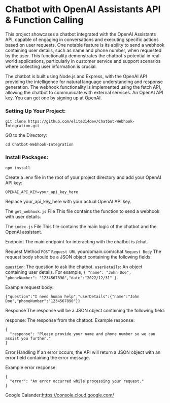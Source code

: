 # Chatbot with OpenAI Assistants API & Function Calling

This project showcases a chatbot integrated with the OpenAI Assistants API, capable of engaging in conversations and executing specific actions based on user requests. One notable feature is its ability to send a webhook containing user details, such as name and phone number, when requested by the user. This functionality demonstrates the chatbot's potential in real-world applications, particularly in customer service and support scenarios where collecting user information is crucial.

The chatbot is built using Node.js and Express, with the OpenAI API providing the intelligence for natural language understanding and response generation. The webhook functionality is implemented using the fetch API, allowing the chatbot to communicate with external services.
An OpenAI API key. You can get one by signing up at OpenAI.

### Setting Up Your Project:

```
git clone https://github.com/elite314dev/Chatbot-Webhook-Integration.git
```

GO to the Directory:

```
cd Chatbot-Webhook-Integration
```

### Install Packages:

```
npm install
```

Create a .env file in the root of your project directory and add your OpenAI API key:

```
OPENAI_API_KEY=your_api_key_here
```

Replace your_api_key_here with your actual OpenAI API key.

The `get_webhook.js` File
This file contains the function to send a webhook with user details.

The `index.js` File
This file contains the main logic of the chatbot and the OpenAI assistant.

Endpoint
The main endpoint for interacting with the chatbot is /chat.

Request Method
`POST`
`Request URL` yourdomain.com/chat
`Request Body`
The request body should be a JSON object containing the following fields:

`question`: The question to ask the chatbot.
`userDetails`: An object containing user details. For example,
`{ "name": "John Doe", "phoneNumber": "1234567890","date":"2022/12/31" }`.

Example request body:

```
{"question":"I need human help","userDetails":{"name":"John Doe","phoneNumber":"1234567890"}}

```

Response
The response will be a JSON object containing the following field:

response: The response from the chatbot.
Example response:

```
{
  "response": "Please provide your name and phone number so we can assist you further."
}
```

Error Handling
If an error occurs, the API will return a JSON object with an error field containing the error message.

Example error response:

```
{
  "error": "An error occurred while processing your request."
}

```

Google Calander:https://console.cloud.google.com/
